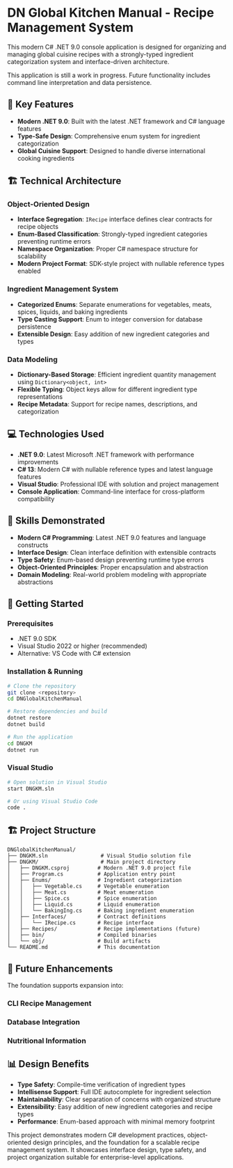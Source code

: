 # DN Global Kitchen Manual - Recipe Management System #

This modern C# .NET 9.0 console application is designed for organizing and managing global cuisine recipes with a strongly-typed ingredient categorization system and interface-driven architecture.

This application is still a work in progress. Future functionality includes command line interpretation and data persistence. 

## 🚀 Key Features

- **Modern .NET 9.0**: Built with the latest .NET framework and C# language features
- **Type-Safe Design**: Comprehensive enum system for ingredient categorization
- **Global Cuisine Support**: Designed to handle diverse international cooking ingredients

## 🏗️ Technical Architecture

### Object-Oriented Design
- **Interface Segregation**: `IRecipe` interface defines clear contracts for recipe objects
- **Enum-Based Classification**: Strongly-typed ingredient categories preventing runtime errors
- **Namespace Organization**: Proper C# namespace structure for scalability
- **Modern Project Format**: SDK-style project with nullable reference types enabled

### Ingredient Management System
- **Categorized Enums**: Separate enumerations for vegetables, meats, spices, liquids, and baking ingredients
- **Type Casting Support**: Enum to integer conversion for database persistence
- **Extensible Design**: Easy addition of new ingredient categories and types

### Data Modeling
- **Dictionary-Based Storage**: Efficient ingredient quantity management using `Dictionary<object, int>`
- **Flexible Typing**: Object keys allow for different ingredient type representations
- **Recipe Metadata**: Support for recipe names, descriptions, and categorization

## 💻 Technologies Used

- **.NET 9.0**: Latest Microsoft .NET framework with performance improvements
- **C# 13**: Modern C# with nullable reference types and latest language features
- **Visual Studio**: Professional IDE with solution and project management
- **Console Application**: Command-line interface for cross-platform compatibility


## 🎯 Skills Demonstrated

- **Modern C# Programming**: Latest .NET 9.0 features and language constructs
- **Interface Design**: Clean interface definition with extensible contracts
- **Type Safety**: Enum-based design preventing runtime type errors
- **Object-Oriented Principles**: Proper encapsulation and abstraction
- **Domain Modeling**: Real-world problem modeling with appropriate abstractions

## 🚀 Getting Started

### Prerequisites
- .NET 9.0 SDK
- Visual Studio 2022 or higher (recommended)
- Alternative: VS Code with C# extension

### Installation & Running
```bash
# Clone the repository
git clone <repository>
cd DNGlobalKitchenManual

# Restore dependencies and build
dotnet restore
dotnet build

# Run the application
cd DNGKM
dotnet run
```

### Visual Studio
```bash
# Open solution in Visual Studio
start DNGKM.sln

# Or using Visual Studio Code
code .
```

## 🏗️ Project Structure

```
DNGlobalKitchenManual/
├── DNGKM.sln                 # Visual Studio solution file
├── DNGKM/                    # Main project directory
│   ├── DNGKM.csproj         # Modern .NET 9.0 project file
│   ├── Program.cs           # Application entry point
│   ├── Enums/               # Ingredient categorization
│   │   ├── Vegetable.cs     # Vegetable enumeration
│   │   ├── Meat.cs          # Meat enumeration
│   │   ├── Spice.cs         # Spice enumeration
│   │   ├── Liquid.cs        # Liquid enumeration
│   │   └── BakingIng.cs     # Baking ingredient enumeration
│   ├── Interfaces/          # Contract definitions
│   │   └── IRecipe.cs       # Recipe interface
│   ├── Recipes/             # Recipe implementations (future)
│   ├── bin/                 # Compiled binaries
│   └── obj/                 # Build artifacts
└── README.md                # This documentation
```

## 🔧 Future Enhancements

The foundation supports expansion into:

### CLI Recipe Management

### Database Integration

### Nutritional Information


## 📊 Design Benefits

- **Type Safety**: Compile-time verification of ingredient types
- **Intellisense Support**: Full IDE autocomplete for ingredient selection  
- **Maintainability**: Clear separation of concerns with organized structure
- **Extensibility**: Easy addition of new ingredient categories and recipe types
- **Performance**: Enum-based approach with minimal memory footprint

This project demonstrates modern C# development practices, object-oriented design principles, and the foundation for a scalable recipe management system. It showcases interface design, type safety, and project organization suitable for enterprise-level applications.
